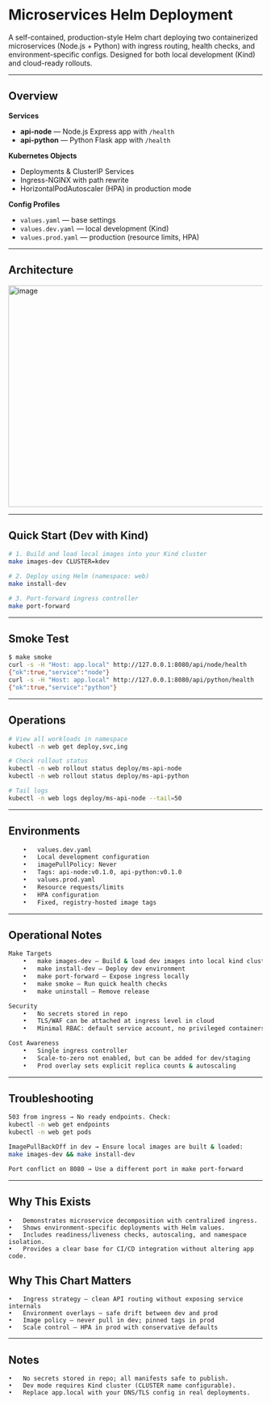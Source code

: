 # Microservices Helm Deployment

A self-contained, production-style Helm chart deploying two containerized microservices (Node.js + Python) with ingress routing, health checks, and environment-specific configs. Designed for both local development (Kind) and cloud-ready rollouts.

---

## Overview

**Services**
- **api-node** — Node.js Express app with `/health`
- **api-python** — Python Flask app with `/health`

**Kubernetes Objects**
- Deployments & ClusterIP Services
- Ingress-NGINX with path rewrite
- HorizontalPodAutoscaler (HPA) in production mode

**Config Profiles**
- `values.yaml` — base settings
- `values.dev.yaml` — local development (Kind)
- `values.prod.yaml` — production (resource limits, HPA)

---

## Architecture

<img width="865" height="438" alt="image" src="https://github.com/user-attachments/assets/02b3c7d5-c668-482f-9562-a026af8dc429" />


---

## Quick Start (Dev with Kind)

```bash
# 1. Build and load local images into your Kind cluster
make images-dev CLUSTER=kdev

# 2. Deploy using Helm (namespace: web)
make install-dev

# 3. Port-forward ingress controller
make port-forward
```

---

## Smoke Test

```bash
$ make smoke
curl -s -H "Host: app.local" http://127.0.0.1:8080/api/node/health
{"ok":true,"service":"node"}
curl -s -H "Host: app.local" http://127.0.0.1:8080/api/python/health
{"ok":true,"service":"python"}
```

---

## Operations

```bash
# View all workloads in namespace
kubectl -n web get deploy,svc,ing

# Check rollout status
kubectl -n web rollout status deploy/ms-api-node
kubectl -n web rollout status deploy/ms-api-python

# Tail logs
kubectl -n web logs deploy/ms-api-node --tail=50
```

---

## Environments
```bash
	•	values.dev.yaml
	•	Local development configuration
	•	imagePullPolicy: Never
	•	Tags: api-node:v0.1.0, api-python:v0.1.0
	•	values.prod.yaml
	•	Resource requests/limits
	•	HPA configuration
	•	Fixed, registry-hosted image tags
```

---

## Operational Notes 

```bash
Make Targets
	•	make images-dev — Build & load dev images into local kind cluster
	•	make install-dev — Deploy dev environment
	•	make port-forward — Expose ingress locally
	•	make smoke — Run quick health checks
	•	make uninstall — Remove release

Security
	•	No secrets stored in repo
	•	TLS/WAF can be attached at ingress level in cloud
	•	Minimal RBAC: default service account, no privileged containers

Cost Awareness
	•	Single ingress controller
	•	Scale-to-zero not enabled, but can be added for dev/staging
	•	Prod overlay sets explicit replica counts & autoscaling
 ```

---

## Troubleshooting
```bash
503 from ingress → No ready endpoints. Check:
kubectl -n web get endpoints
kubectl -n web get pods

ImagePullBackOff in dev → Ensure local images are built & loaded:
make images-dev && make install-dev

Port conflict on 8080 → Use a different port in make port-forward
```

----

## Why This Exists
	•	Demonstrates microservice decomposition with centralized ingress.
	•	Shows environment-specific deployments with Helm values.
	•	Includes readiness/liveness checks, autoscaling, and namespace isolation.
	•	Provides a clear base for CI/CD integration without altering app code.
## Why This Chart Matters
	•	Ingress strategy — clean API routing without exposing service internals
	•	Environment overlays — safe drift between dev and prod
	•	Image policy — never pull in dev; pinned tags in prod
	•	Scale control — HPA in prod with conservative defaults

---

## Notes
	•	No secrets stored in repo; all manifests safe to publish.
	•	Dev mode requires Kind cluster (CLUSTER name configurable).
	•	Replace app.local with your DNS/TLS config in real deployments.

